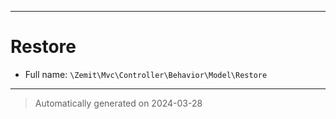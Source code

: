 ***

# Restore





* Full name: `\Zemit\Mvc\Controller\Behavior\Model\Restore`






***
> Automatically generated on 2024-03-28
